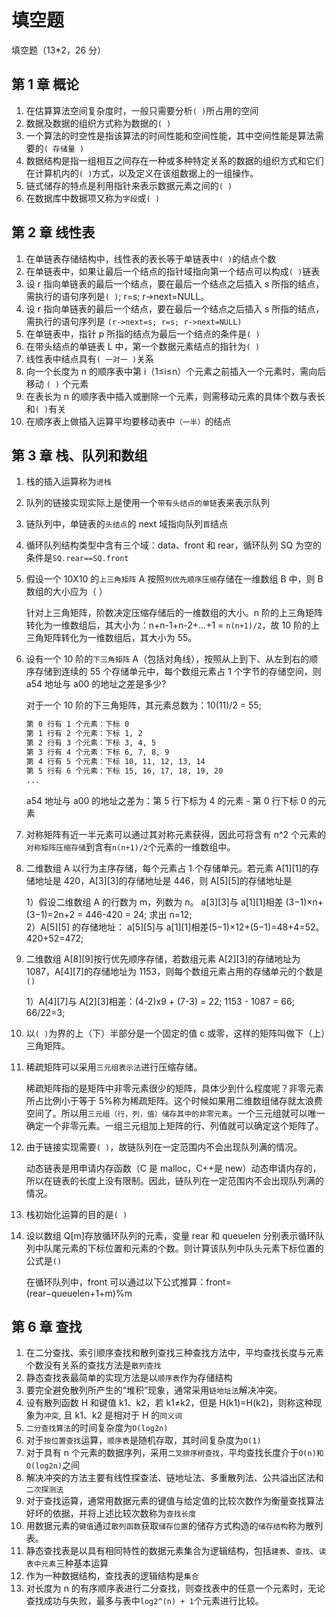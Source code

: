 # 填空题

填空题（13\*2，26 分）

## 第 1 章 概论

1. 在估算算法空间复杂度时，一般只需要分析`( )`所占用的空间
2. 数据及数据的组织方式称为数据的`( )`
3. 一个算法的时空性是指该算法的时间性能和空间性能，其中空间性能是算法需要的`( 存储量 )`
4. 数据结构是指一组相互之间存在一种或多种特定关系的数据的组织方式和它们在计算机内的`( )`方式，以及定义在该组数据上的一组操作。
5. 链式储存的特点是利用指针来表示数据元素之间的`( )`
6. 在数据库中数据项又称为`字段`或`( )`

## 第 2 章 线性表

1. 在单链表存储结构中，线性表的表长等于单链表中`( )`的结点个数
2. 在单链表中，如果让最后一个结点的指针域指向第一个结点可以构成`( )`链表
3. 设 r 指向单链表的最后一个结点，要在最后一个结点之后插入 s 所指的结点，需执行的语句序列是`( )`; r=s; r->next=NULL。
4. 设 r 指向单链表的最后一个结点，要在最后一个结点之后插入 s 所指的结点，需执行的语句序列是 `(r->next=s; r=s; r->next=NULL)`
5. 在单链表中，指针 p 所指的结点为最后一个结点的条件是`( )`
6. 在带头结点的单链表 L 中，第一个数据元素结点的指针为`( )`
7. 线性表中结点具有`( 一对一 )`关系
8. 向一个长度为 n 的顺序表中第 i（1≤i≤n）个元素之前插入一个元素时，需向后移动 `( )` 个元素
9. 在表长为 n 的顺序表中插入或删除一个元素，则需移动元素的具体个数与表长和`( )`有关
10. 在顺序表上做插入运算平均要移动表中`（一半）`的结点

## 第 3 章 栈、队列和数组

1. 栈的插入运算称为`进栈`
2. 队列的链接实现实际上是使用一个`带有头结点的单链`表来表示队列
3. 链队列中，单链表的`头结点`的 next 域指向队列`首`结点
4. 循环队列结构类型中含有三个域：data、front 和 rear，循环队列 SQ 为空的条件是`SQ.rear==SQ.front`
5. 假设一个 10X10 的`上三角矩阵` A 按照`列优先顺序压缩`存储在一维数组 B 中，则 B 数组的大小应为（ ）

   针对上三角矩阵，阶数决定压缩存储后的一维数组的大小。n 阶的上三角矩阵转化为一维数组后，其大小为：n+n-1+n-2+…+1 = `n(n+1)/2`，故 10 阶的上三角矩阵转化为一维数组后，其大小为 55。

6. 设有一个 10 阶的`下三角矩阵` A（包括对角线），按照从上到下、从左到右的顺序存储到连续的 55 个存储单元中，每个数组元素占 1 个字节的存储空间，则 a54 地址与 a00 的地址之差是多少?

   对于一个 10 阶的下三角矩阵，其元素总数为：10(11)/2 = 55;

   ```md
   第 0 行有 1 个元素：下标 0
   第 1 行有 2 个元素：下标 1, 2
   第 2 行有 3 个元素：下标 3, 4, 5
   第 3 行有 4 个元素：下标 6, 7, 8, 9
   第 4 行有 5 个元素：下标 10, 11, 12, 13, 14
   第 5 行有 6 个元素：下标 15, 16, 17, 18, 19, 20
   ...
   ```

   a54 地址与 a00 的地址之差为：第 5 行下标为 4 的元素 - 第 0 行下标 0 的元素

7. 对称矩阵有近一半元素可以通过其对称元素获得，因此可将含有 n^2 个元素的`对称矩阵压缩存储`到含有`n(n+1)/2`个元素的一维数组中。
8. 二维数组 A 以行为主序存储，每个元素占 1 个存储单元。若元素 A[1][1]的存储地址是 420，A[3][3]的存储地址是 446，则 A[5][5]的存储地址是

   1）假设二维数组 A 的行数为 m，列数为 n。 a[3][3]与 a[1][1]相差 (3−1)×n+(3−1)=2n+2 = 446-420 = 24; 求出 n=12;  
   2）A[5][5] 的存储地址： a[5][5]与 a[1][1]相差(5−1)×12+(5−1)=48+4=52。 420+52=472;

9. 二维数组 A[8][9]按行优先顺序存储，若数组元素 A[2][3]的存储地址为 1087，A[4][7]的存储地址为 1153，则每个数组元素占用的存储单元的个数是`()`

   1）A[4][7]与 A[2][3]相差：(4-2)x9 + (7-3) = 22; 1153 - 1087 = 66; 66/22=3;

10. 以`( )`为界的上（下）半部分是一个固定的值 c 或零，这样的矩阵叫做下（上）三角矩阵。
11. 稀疏矩阵可以采用`三元组表示法`进行压缩存储。

    稀疏矩阵指的是矩阵中非零元素很少的矩阵，具体少到什么程度呢？非零元素所占比例小于等于 5%称为稀疏矩阵。这个时候如果用二维数组储存就太浪费空间了。所以用`三元组（行，列，值）储存其中的非零元素`。一个三元组就可以唯一确定一个非零元素。一组三元组加上矩阵的行、列值就可以确定这个矩阵了。

12. 由于链接实现需要`( )`，故链队列在一定范围内不会出现队列满的情况。

    动态链表是用申请内存函数（C 是 malloc，C++是 new）动态申请内存的，所以在链表的长度上没有限制。因此，链队列在一定范围内不会出现队列满的情况。

13. 栈初始化运算的目的是`( )`
14. 设以数组 Q[m]存放循环队列的元素，变量 rear 和 queuelen 分别表示循环队列中队尾元素的下标位置和元素的个数。则计算该队列中队头元素下标位置的公式是`()`

    在循环队列中，front 可以通过以下公式推算：front=(rear−queuelen+1+m)%m

## 第 6 章 查找

1. 在二分查找、索引顺序查找和散列查找三种查找方法中，平均查找长度与元素个数没有关系的查找方法是`散列查找`
2. 静态查找表最简单的实现方法是以`顺序表`作为存储结构
3. 要完全避免散列所产生的“堆积”现象，通常采用`链地址法`解决冲突。
4. 设有散列函数 H 和键值 k1、k2，若 k1≠k2，但是 H(k1)=H(k2)，则称这种现象为`冲突`, 且 k1、k2 是相对于 H 的`同义词`
5. `二分查找算法`的时间复杂度为`O(log2n)`
6. 对于`按位置查找`运算，`顺序表`是随机存取，其时间复杂度为`O(1)`
7. 对于具有 n 个元素的数据序列，采用`二叉排序树查找`，平均查找长度介于`O(n)和O(log2n)`之间
8. 解决冲突的方法主要有线性探查法、链地址法、多重散列法、公共溢出区法和`二次探测法`
9. 对于查找运算，通常用数据元素的键值与给定值的比较次数作为衡量查找算法好坏的依据，并将上述比较次数称为`查找长度`
10. 用数据元素的`键值`通过`散列函数`获取`储存位置`的储存方式构造的`储存结构`称为散列表。
11. 静态查找表是以具有相同特性的数据元素集合为逻辑结构，包括`建表`、`查找`、`读表中元素`三种基本运算
12. 作为一种数据结构，查找表的逻辑结构是`集合`
13. 对长度为 n 的有序顺序表进行二分查找，则查找表中的任意一个元素时，无论查找成功与失败，最多与表中`log2^(n) + 1`个元素进行比较。
